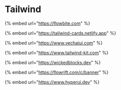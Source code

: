 # Tailwind

{% embed url="https://flowbite.com" %}

{% embed url="https://tailwind-cards.netlify.app" %}

{% embed url="https://www.vechaiui.com" %}

{% embed url="https://www.tailwind-kit.com" %}

{% embed url="https://wickedblocks.dev" %}

{% embed url="https://flowrift.com/c/banner" %}

{% embed url="https://www.hyperui.dev" %}
